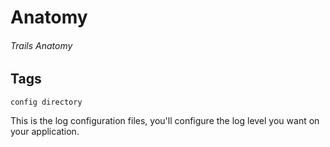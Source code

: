 # Anatomy
###### Trails Anatomy

## Tags
```config directory```

This is the log configuration files, you'll configure the log level you want on your application.